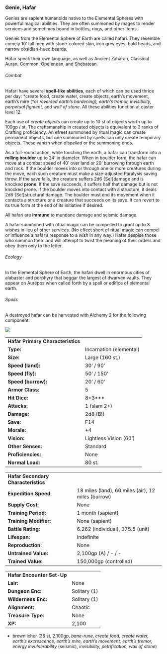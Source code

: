 ### Genie, Hafar

Genies are sapient humanoids native to the Elemental Spheres with powerful magical abilities. They are often summoned by mages to render services and sometimes bound in bottles, rings, and other items.

Genies from the Elemental Sphere of Earth are called hafari. They resemble comely 10’ tall men with stone-colored skin, iron grey eyes, bald heads, and narrow obsidian-hued beards.

Hafar speak their own language, as well as Ancient Zaharan, Classical Auran, Common, Opelenean, and Shebatean.

###### Combat

Hafari have several **spell-like abilities**, each of which can be used thrice per day: *create food, create water, create objects, earth’s movement, earth’s mire (*or *reversed earth’s hardening), earth’s tremor, invisibility, perpetual figment,* and *wall of stone*. All these abilities function at caster level 12.

Each use of *create objects* can create up to 10 st of objects worth up to 100gp / st. The craftsmanship in created objects is equivalent to 3 ranks of Crafting proficiency. An efreet summoned by ritual magic can create permanent objects, but one summoned by spells can only create temporary objects. These vanish when *dispelled* or the summoning ends.

As a full-round action, while touching the earth, a hafar can transform into a **rolling boulder** up to 24’ in diameter. When in boulder form, the hafar can move at a combat speed of 40’ over land or 20’ burrowing through earth and rock. If the boulder moves into or through one or more creatures during the move, each such creature must make a size-adjusted Paralysis saving throw. If the save fails, the creature suffers 2d6 {Se!}damage and is knocked **prone**. If the save succeeds, it suffers half that damage but is not knocked prone. If the boulder moves into contact with a structure, it deals 2d6 {Se!}structural damage. The boulder must end its movement when it contacts a structure or a creature that succeeds on its save. It can revert to its true form at the end of its initiative if desired.

All hafari are **immune** to mundane damage and seismic damage.

A hafar summoned with ritual magic can be compelled to grant up to 3 *wishes* in lieu of other services. (No effect short of ritual magic can compel or influence a hafar’s response to a *wish* in any way.) Hafar despise those who summon them and will attempt to twist the meaning of their orders and obey them only to the letter.

###### Ecology

In the Elemental Sphere of Earth, the hafari dwell in enormous cities of alabaster and porphyry that beggar the largest of dwarven vaults. They appear on Aurëpos when called forth by a spell or edifice of elemental earth.

###### Spoils

A destroyed hafar can be harvested with Alchemy 2 for the following component:

![](data:image/png;base64...)

|  |  |
| --- | --- |
| **Hafar Primary Characteristics** | |
| **Type:** | Incarnation (elemental) |
| **Size:** | Large (160 st.) |
| **Speed (land):** | 30’ / 90’ |
| **Speed (fly):** | 50’ / 150’ |
| **Speed (burrow):** | 20’ / 60’ |
| **Armor Class:** | 5 |
| **Hit Dice:** | 8+3\*\*\* |
| **Attacks:** | 1 (slam 2+) |
| **Damage:** | 2d8 {B!} |
| **Save:** | F14 |
| **Morale:** | +4 |
| **Vision:** | Lightless Vision (60’) |
| **Other Senses:** | Standard |
| **Proficiencies:** | None |
| **Normal Load:** | 80 st. |

|  |  |
| --- | --- |
| **Hafar Secondary Characteristics** | |
| **Expedition Speed:** | 18 miles (land), 60 miles (air), 12 miles (burrow) |
| **Supply Cost:** | None |
| **Training Period:** | 1 month (sapient) |
| **Training Modifier:** | None (sapient) |
| **Battle Rating:** | 6.262 (individual), 375.5 (unit) |
| **Lifespan:** | Indefinite |
| **Reproduction:** | None |
| **Untrained Value:** | 2,100gp (A) / - / - |
| **Trained Value:** | 150,000gp (controlled) |

|  |  |
| --- | --- |
| **Hafar Encounter Set-Up** | |
| **Lair:** | None |
| **Dungeon Enc:** | Solitary (1) |
| **Wilderness Enc:** | Solitary (1) |
| **Alignment:** | Chaotic |
| **Treasure Type:** | None |
| **XP:** | 2,100 |

* brown ichor (35 st, 2,100gp, *bane-rune, create food, create water, earth’s excrescence, earth’s mire, earth’s movement, earth’s tremor, energy invulnerability* (seismic), *invisibility, petrification, wall of stone*)
